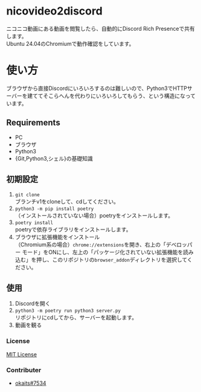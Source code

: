# nicovideo2discord
ニコニコ動画にある動画を閲覧したら、自動的にDiscord Rich Presenceで共有します。  
Ubuntu 24.04のChromiumで動作確認をしています。

# 使い方
ブラウザから直接Discordにいろいろするのは難しいので、Python3でHTTPサーバーを建ててそこらへんを代わりにいろいろしてもらう、という構造になっています。

## Requirements
* PC
* ブラウザ
* Python3
* {Git,Python3,シェル}の基礎知識

## 初期設定
1. `git clone`  
    ブランチv1をcloneして、cdしてください。
2. `python3 -m pip install poetry`  
    （インストールされていない場合）poetryをインストールします。
3. `poetry install`  
    poetryで依存ライブラリをインストールします。
4. ブラウザに拡張機能をインストール  
    （Chromium系の場合）`chrome://extensions`を開き、右上の「デベロッパー モード」をONにし、左上の「パッケージ化されていない拡張機能を読み込む」を押し、このリポジトリの`browser_addon`ディレクトリを選択してください。

## 使用
1. Discordを開く
2. `python3 -m poetry run python3 server.py`  
    リポジトリにcdしてから、サーバーを起動します。
3. 動画を観る

### License
[MIT License](LICENSE.md)
### Contributer
* [okaits#7534](https://www.okaits7534.net/)

